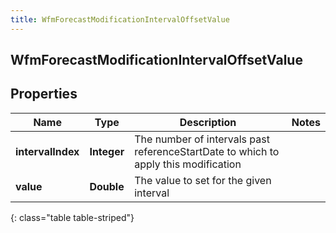```yaml
---
title: WfmForecastModificationIntervalOffsetValue
---
```

## WfmForecastModificationIntervalOffsetValue


## Properties

| Name | Type | Description | Notes |
| ------------ | ------------- | ------------- | ------------- |
| **intervalIndex** | <!----><!---->**Integer**<!----> | The number of intervals past referenceStartDate to which to apply this modification |  |
| **value** | <!----><!---->**Double**<!----> | The value to set for the given interval |  |
{: class="table table-striped"}




